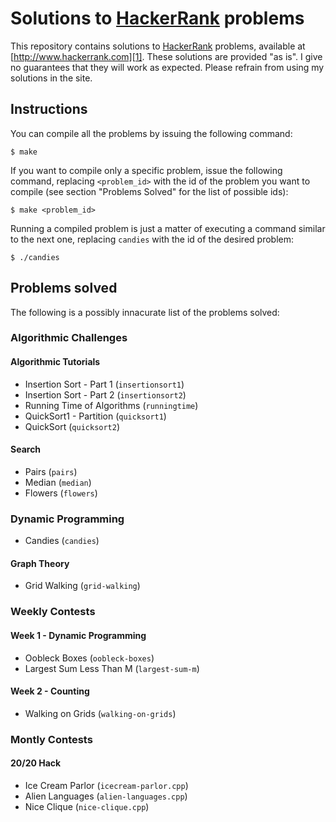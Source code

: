 # Solutions to [HackerRank][1] problems

This repository contains solutions to [HackerRank][1] problems, available at
[http://www.hackerrank.com][1]. These solutions are provided "as is". I give no
guarantees that they will work as expected. Please refrain from using my
solutions in the site.

## Instructions

You can compile all the problems by issuing the following command:

    $ make

If you want to compile only a specific problem, issue the following command,
replacing `<problem_id>` with the id of the problem you want to compile (see
section "Problems Solved" for the list of possible ids):

    $ make <problem_id>

Running a compiled problem is just a matter of executing a command similar to
the next one, replacing `candies` with the id of the desired problem:

    $ ./candies

## Problems solved

The following is a possibly innacurate list of the problems solved:

### Algorithmic Challenges

#### Algorithmic Tutorials

* Insertion Sort - Part 1 (`insertionsort1`)
* Insertion Sort - Part 2 (`insertionsort2`)
* Running Time of Algorithms (`runningtime`)
* QuickSort1 - Partition (`quicksort1`)
* QuickSort (`quicksort2`)

#### Search

* Pairs (`pairs`)
* Median (`median`)
* Flowers (`flowers`)

### Dynamic Programming

* Candies (`candies`)

#### Graph Theory

* Grid Walking (`grid-walking`)

### Weekly Contests

#### Week 1 - Dynamic Programming

* Oobleck Boxes (`oobleck-boxes`)
* Largest Sum Less Than M (`largest-sum-m`)

#### Week 2 - Counting

* Walking on Grids (`walking-on-grids`)

### Montly Contests

#### 20/20 Hack

* Ice Cream Parlor (`icecream-parlor.cpp`)
* Alien Languages (`alien-languages.cpp`)
* Nice Clique (`nice-clique.cpp`)

[1]: http://www.hackerrank.com
